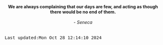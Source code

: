 
<div align="center"><b><span>We are always complaining that our days are few, and acting as though there would be no end of them.  </span></b><br><br><i> - Seneca</i></div>
<br><br><kbd>Last updated:Mon Oct 28 12:14:10 2024</kbd>